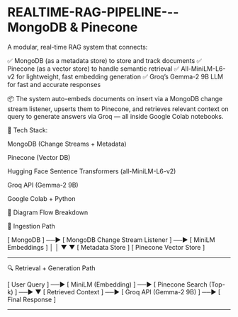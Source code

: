 # REALTIME-RAG-PIPELINE---MongoDB & Pinecone

A modular, real-time RAG system that connects:

✅ MongoDB (as a metadata store) to store and track documents
✅ Pinecone (as a vector store) to handle semantic retrieval
✅ All-MiniLM-L6-v2 for lightweight, fast embedding generation
✅ Groq’s Gemma-2 9B LLM for fast and accurate responses

📦 The system auto-embeds documents on insert via a MongoDB change stream listener, upserts them to Pinecone, and retrieves relevant context on query to generate answers via Groq — all inside Google Colab notebooks.

🧪 Tech Stack:

MongoDB (Change Streams + Metadata)

Pinecone (Vector DB)

Hugging Face Sentence Transformers (all-MiniLM-L6-v2)

Groq API (Gemma-2 9B)

Google Colab + Python

📝 Diagram Flow Breakdown

🔁 Ingestion Path


[ MongoDB ] ──► [ MongoDB Change Stream Listener ] ──► [ MiniLM Embeddings ]
        │                                                      │
        ▼                                                      ▼
[ Metadata Store ]                                     [ Pinecone Vector Store ]

----------------------------------------------------------------------------------------------------------------------

🔍 Retrieval + Generation Path

[ User Query ] ──► [ MiniLM (Embedding) ] ──► [ Pinecone Search (Top-k) ] ──►
        ▼
[ Retrieved Context ] ──► [ Groq API (Gemma-2 9B) ] ──► [ Final Response ]

----------------------------------------------------------------------------------------------------------------------

